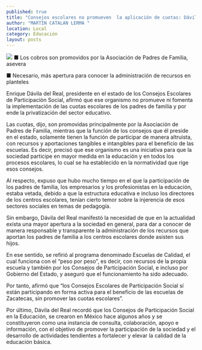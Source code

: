 ```yaml
---
published: true
title: "Consejos escolares no promueven  la aplicación de cuotas: Dávila"
author: "MARTIN CATALAN LERMA "
location: Local
category: Educación
layout: posts
---
```


![](http://i.imgur.com/E1p4B8Dm.jpg)
■ Los cobros son promovidos por la Asociación de Padres de Familia, asevera

■ Necesario, más apertura para conocer la administración de recursos en planteles

Enrique Dávila del Real, presidente en el estado de los Consejos Escolares de Participación Social, afirmó que ese organismo no promueve ni fomenta la implementación de las cuotas escolares de los padres de familia y por ende la privatización del sector educativo.

Las cuotas, dijo, son promovidas principalmente por la Asociación de Padres de Familia, mientras que la función de los consejos que él preside en el estado, solamente tienen la función de participar de manera altruista, con recursos y aportaciones tangibles e intangibles para el beneficio de las escuelas.
Es decir, precisó que ese organismo es una iniciativa para que la sociedad participe en mayor medida en la educación y en todos los procesos escolares, lo cual se ha establecido en la normatividad que rige esos consejos.

Al respecto, expuso que hubo mucho tiempo en el que la participación de los padres de familia, los empresarios y los profesionistas en la educación, estaba vetada, debido a que la estructura educativa e incluso los directores de los centros escolares, tenían cierto temor sobre la injerencia de esos sectores sociales en temas de pedagogía.

Sin embargo, Dávila del Real manifestó la necesidad de que en la actualidad exista una mayor apertura a la sociedad en general, para dar a conocer de manera responsable y transparente la administración de los recursos que aportan los padres de familia a los centros escolares donde asisten sus hijos.

En ese sentido, se refirió al programa denominado Escuelas de Calidad, el cual funciona con el “peso por peso”, es decir, con recursos de la propia escuela y también por los Consejos de Participación Social, e incluso por Gobierno del Estado, y aseguró que el funcionamiento ha sido adecuado.

Por tanto, afirmó que “los Consejos Escolares de Participación Social sí están participando en forma activa para el beneficio de las escuelas de Zacatecas, sin promover las cuotas escolares”.

Por último, Dávila del Real recordó que los Consejos de Participación Social en la Educación, se crearon en México hace algunos años y se constituyeron como una instancia de consulta, colaboración, apoyo e información, con el objetivo de promover la participación de la sociedad y el desarrollo de actividades tendientes a fortalecer y elevar la calidad de la educación básica.
